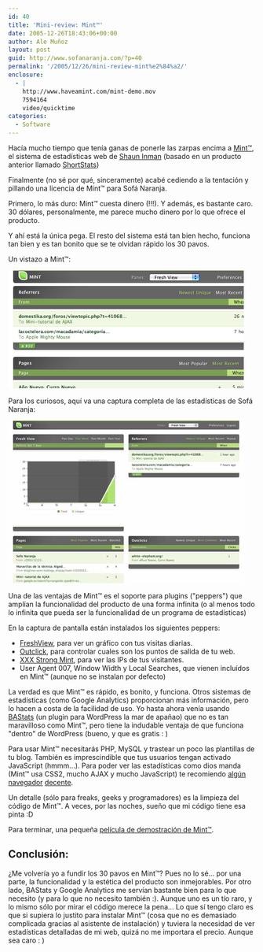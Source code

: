 ```yaml
---
id: 40
title: 'Mini-review: Mint™'
date: 2005-12-26T18:43:06+00:00
author: Ale Muñoz
layout: post
guid: http://www.sofanaranja.com/?p=40
permalink: '/2005/12/26/mini-review-mint%e2%84%a2/'
enclosure:
  - |
    http://www.haveamint.com/mint-demo.mov
    7594164
    video/quicktime
categories:
  - Software
---
```

Hacía mucho tiempo que tenía ganas de ponerle las zarpas encima a [Mint™][1], el sistema de estadísticas web de [Shaun Inman][2] (basado en un producto anterior llamado [ShortStats][ss])

Finalmente (no sé por qué, sinceramente) acabé cediendo a la tentación y pillando una licencia de Mint™ para Sofá Naranja.

Primero, lo más duro: Mint™ cuesta dinero (!!!). Y además, es bastante caro. 30 dólares, personalmente, me parece mucho dinero por lo que ofrece el producto.

Y ahí está la única pega. El resto del sistema está tan bien hecho, funciona tan bien y es tan bonito que se te olvidan rápido los 30 pavos.

Un vistazo a Mint™:

<img src="/images/mint_01.png" alt="" />

Para los curiosos, aquí va una captura completa de las estadísticas de Sofá Naranja:

<a href="/images/mint_full.png"><img src="/images/mint_full.jpg" alt="" border="0" /></a>

Una de las ventajas de Mint™ es el soporte para plugins ("peppers") que amplían la funcionalidad del producto de una forma infinita (o al menos todo lo infinita que pueda ser la funcionalidad de un programa de estadísticas)

En la captura de pantalla están instalados los siguientes peppers:

* [FreshView][fv], para ver un gráfico con tus visitas diarias.
* [Outclick][oc], para controlar cuales son los puntos de salida de tu web.
* [XXX Strong Mint][xxx], para ver las IPs de tus visitantes.
* User Agent 007, Window Width y Local Searches, que vienen incluídos en Mint™ (aunque no se instalan por defecto)

La verdad es que Mint™ es rápido, es bonito, y funciona. Otros sistemas de estadísticas (como Google Analytics) proporcionan más información, pero lo hacen a costa de la facilidad de uso. Yo hasta ahora venía usando [BAStats][ba] (un plugin para WordPress la mar de apañao) que no es tan maravilloso como Mint™, pero tiene la indudable ventaja de que funciona "dentro" de WordPress (bueno, y que es gratis : )

Para usar Mint™ necesitarás PHP, MySQL y trastear un poco las plantillas de tu blog. También es imprescindible que tus usuarios tengan activado JavaScript (hmmm...). Para poder ver las estadísticas como dios manda (Mint™ usa CSS2, mucho AJAX y mucho JavaScript) te recomiendo [algún][3] [navegador][4] [decente][5].

Un detalle (sólo para freaks, geeks y programadores) es la limpieza del código de Mint™. A veces, por las noches, sueño que mi código tiene esa pinta :D

Para terminar, una pequeña [película de demostración de Mint™][video].

<h2>Conclusión:</h2>
¿Me volvería yo a fundir los 30 pavos en Mint™? Pues no lo sé... por una parte, la funcionalidad y la estética del producto son inmejorables. Por otro lado, BAStats y Google Analytics me servían bastante bien para lo que necesito (y para lo que no necesito también :). Aunque uno es un tío raro, y lo mismo sólo por mirar el código merece la pena... Lo que sí tengo claro es que si supiera lo justito para instalar Mint™ (cosa que no es demasiado complicada gracias al asistente de instalación) y tuviera la necesidad de ver estadísticas detalladas de mi web, quizá no me importara el precio. Aunque sea caro : )

[1]: http://haveamint.com
[2]: http://shauninman.com
[3]: http://getfirefox.com
[4]: http://opera.com
[5]: http://www.apple.com/macosx/features/safari/
[ss]: http://www.shauninman.com/plete/2004/03/shortstat-beta-3
[fv]: http://www.sensoryoutput.com/projects/freshview/
[oc]: http://code.jalenack.com/archives/outclicks-pepper/
[xxx]: http://www.dynamiclatitude.com/xxxstrong/
[ba]: http://asymptomatic.net/2005/02/15/1309/bastats-pre-release/
[video]: http://www.haveamint.com/mint-demo.mov